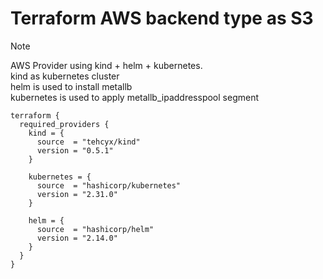 # Terraform AWS backend type as S3

> [!NOTE]
> AWS Provider using kind + helm + kubernetes. <br>
> kind as kubernetes cluster <br>
> helm is used to install metallb <br>
> kubernetes is used to apply metallb_ipaddresspool segment
```
terraform {
  required_providers {
    kind = {
      source  = "tehcyx/kind"
      version = "0.5.1"
    }

    kubernetes = {
      source  = "hashicorp/kubernetes"
      version = "2.31.0"
    }

    helm = {
      source  = "hashicorp/helm"
      version = "2.14.0"
    }
  }
}
```
